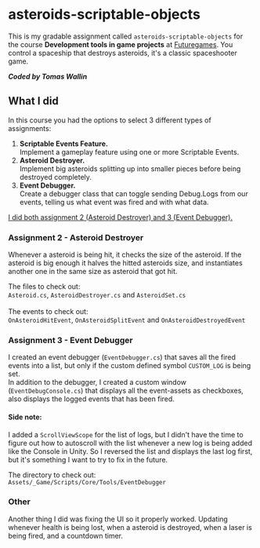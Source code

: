 # asteroids-scriptable-objects

This is my gradable assignment called `asteroids-scriptable-objects` for the course **Development tools in game projects** at [Futuregames](http://futuregames.se/). You control a spaceship that destroys asteroids, it's a classic spaceshooter game. 

***Coded by Tomas Wallin***

## What I did

In this course you had the options to select 3 different types of assignments:
1. **Scriptable Events Feature.**\
Implement a gameplay feature using one or more Scriptable Events.
2. **Asteroid Destroyer.**\
      Implement big asteroids splitting up into smaller pieces before being destroyed completely.
3. **Event Debugger.**\
      Create a debugger class that can toggle sending Debug.Logs from our events, telling us what event was fired and with what data.

<ins>I did both assignment 2 (Asteroid Destroyer) and 3 (Event Debugger).</ins>

### Assignment 2 - Asteroid Destroyer
Whenever a asteroid is being hit, it checks the size of the asteroid. If the asteroid is big enough it halves the hitted asteroids size, and instantiates another one in the same size as asteroid that got hit.

The files to check out:\
`Asteroid.cs`, `AsteroidDestroyer.cs` and `AsteroidSet.cs`\
\
The events to check out:\
`OnAsteroidHitEvent`, `OnAsteroidSplitEvent` and `OnAsteroidDestroyedEvent`
### Assignment 3 - Event Debugger
I created an event debugger (`EventDebugger.cs`) that saves all the fired events into a list, but only if the custom defined symbol `CUSTOM_LOG` is being set.\
In addition to the debugger, I created a custom window (`EventDebugConsole.cs`) that displays all the event-assets as checkboxes, also displays the logged events that has been fired.

#### Side note:
I added a `ScrollViewScope` for the list of logs, but I didn't have the time to figure out how to autoscroll with the list whenever a new log is being added like the Console in Unity. So I reversed the list and displays the last log first, but it's something I want to try to fix in the future.

The directory to check out:\
`Assets/_Game/Scripts/Core/Tools/EventDebugger`
### Other
Another thing I did was fixing the UI so it properly worked. Updating whenever health is being lost, when a asteroid is destroyed, when a laser is being fired, and a countdown timer. 
